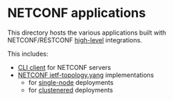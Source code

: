 # NETCONF applications

This directory hosts the various applications built with NETCONF/RESTCONF [high-level](../plugins) integrations.

This includes:
* [CLI client](netconf-console) for NETCONF servers
* [NETCONF ietf-topology.yang](netconf-topology) implementations
  * for [single-node](netconf-topology-impl) deployments
  * for [clustenered](netconf-topology-singleton) deployments
